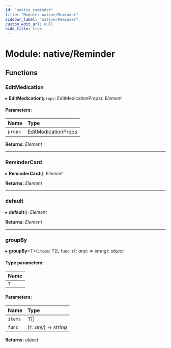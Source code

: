 ```yaml
---
id: "native_reminder"
title: "Module: native/Reminder"
sidebar_label: "native/Reminder"
custom_edit_url: null
hide_title: true
---
```


# Module: native/Reminder

## Functions

### EditMedication

▸ **EditMedication**(`props`: EditMedicationProps): *Element*

#### Parameters:

Name | Type |
:------ | :------ |
`props` | EditMedicationProps |

**Returns:** *Element*

___

### ReminderCard

▸ **ReminderCard**(): *Element*

**Returns:** *Element*

___

### default

▸ **default**(): *Element*

**Returns:** *Element*

___

### groupBy

▸ **groupBy**<T\>(`items`: T[], `func`: (`T`: *any*) => *string*): *object*

#### Type parameters:

Name |
:------ |
`T` |

#### Parameters:

Name | Type |
:------ | :------ |
`items` | T[] |
`func` | (`T`: *any*) => *string* |

**Returns:** *object*
